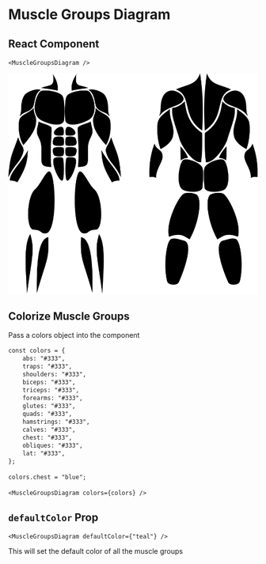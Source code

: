 # Muscle Groups Diagram

## React Component

```JSX
<MuscleGroupsDiagram />
```

![Muscle Group Diagram](src/images/groups.svg)

## Colorize Muscle Groups

Pass a colors object into the component

```JSX
const colors = {
	abs: "#333",
	traps: "#333",
	shoulders: "#333",
	biceps: "#333",
	triceps: "#333",
	forearms: "#333",
	glutes: "#333",
	quads: "#333",
	hamstrings: "#333",
	calves: "#333",
	chest: "#333",
	obliques: "#333",
	lat: "#333",
};

colors.chest = "blue";

<MuscleGroupsDiagram colors={colors} />
```

## `defaultColor` Prop

```JSX
<MuscleGroupsDiagram defaultColor={"teal"} />
```

This will set the default color of all the muscle groups
